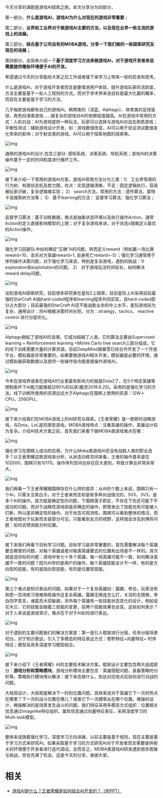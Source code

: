 
今天分享的课题是游戏AI探索之旅。本次分享分为四部分，

第一部分，**什么是游戏AI，游戏AI为什么对现在的游戏非常重要**；

第二部分，**业界和工业界对于做游戏AI主要的方法，以及现在业界一些主流的游戏上的进展。**

第三部分，**结合基于公司自有的MOBA游戏，分享一下我们做的一些探索研究及现在的进展；**

第四部分，会简单介绍一下**基于深度学习方法来做游戏AI，对于游戏开发者来说需要提供哪些环境便于AI的开发。**

希望通过今天的分享能给大家之后工作或者接下来学习上带来一些的启发和思考。

什么是游戏AI，对于游戏开发者而言是要增进用户体验，提升游戏玩家的活跃度，方法主要是基于一些人工规则的方式。而对于学术界来说目标是最大化赢的概率，而现在主要是基于学习的方法。

几乎每款游戏都有自己的游戏AI。棋牌类的（深蓝、Alphago）、体育类的足球篮球、角色扮演类游戏……越复杂的游戏对AI的依赖程度越高。AI在游戏中常用的方式：人机对战：AI为游戏提供一种玩法，玩家可以选择与游戏AI对战去熟悉游戏；平衡性测试：辅助游戏设计开发，如：游戏数值改变，AI可以用于验证测试数值变化带来的影响；对于射击类的游戏，AI可以用于探索地图的探索等。

![img](http://www.gankan.cn/wp-content/uploads/2018/08/e49459ffecf381f4.jpg)

通用的游戏AI的设计,包含三部分: 感知系统、决策系统、导航系统；游戏AI的决策操作基于一定的时间粒度进行循环工作。

![img](http://www.gankan.cn/wp-content/uploads/2018/08/43b60c53cc80ca5b.jpg)

接下来介绍一下常用的游戏AI方案，游戏AI常用方法分为三类：1） 工业界常用的行为树、有限状态机及势力图，优点：实现逻辑清晰，不足：固定逻辑执行，容易被玩家识破，复杂逻辑难实现； 2） search方法，常用的方法：遗传算法、蒙特卡洛搜索树方法等； 3） 基于learning的方法： 监督学习算法、强化学习算法；

![img](http://www.gankan.cn/wp-content/uploads/2018/08/60ac53f9bc984c4e.jpg)

监督学习算法：基于训练数据，难点是抽象状态环境以及执行操作Action，通常Action的定义直接影响模型的上限；对于复杂游戏来讲，对于状态s很难定义最优的Action操作。

![img](http://www.gankan.cn/wp-content/uploads/2018/08/17eb6836710ac93c.jpg)

强化学习回避SL中如何确定“正确”A的问题，转而定义reward（例如赢一场比赛reward=10，击杀对方英雄reward=1, 自身死亡reward=-5）；强化学习通常用于序列操作决策问题，对于强化学习来说，特别是复杂游戏，遇到的挑战：1) exploration和exploitation的问题， 2） 对于游戏玩法时间较长，如何解决reward delay问题。

![img](http://www.gankan.cn/wp-content/uploads/2018/08/ed24737f5629ff3a.jpg)

谈到游戏AI探索研究，目前很多研究者在星际2上探索，目前星际上AI采用目前最强的StarCraft AI由hard-coded程序和learning程序共同实现，且hard-coded部分占大部分；目前最强的StarCraft AI还不能战胜业余的中上水平。星际游戏较为复杂，通用设计：将AI根据决策时间长短，分为：strategy，tactics， reactive control 进行分层优化。

![img](http://www.gankan.cn/wp-content/uploads/2018/08/1fcfc32e4f7eed85.jpg)

Alphago掀起了游戏AI的浪潮，它成功超越了人类，它的算法主要由Supervised learning + Reinforcement learning +Monte Carlo tree search三部分组成，它的线下训练需要大量的计算资源。目前DeepMind跟暴雪已经合作开发了一个开放平台，模拟器是非常重要的，如果要做游戏AI相关开发，模拟器是必要的环境，通过模拟器获取数据以及提供一些操作指令能直接操作游戏AI。

![img](http://www.gankan.cn/wp-content/uploads/2018/08/2452509908cd9a55.jpg)

今年在游戏界或者在游戏AI行业里最有影响力的就是Dota2了，在5个特定英雄等限制条件下AI能力能够超过90%的玩家(截至2018.6.25)。采用的是强化学习的方法。线下训练所使用的资源远远大于Alphago在围棋上使用的资源：12W＋CPU，256GPU。

![img](http://www.gankan.cn/wp-content/uploads/2018/08/7c9c6e3a34c2ba23.jpg)

接下来介绍我们在MOBA游戏上的AI研究与探索。《王者荣耀》是一款即时战略游戏，与Dota，LoL是同类型游戏。MOBA游戏特点：注重英雄的操作，英雄设计较为复杂。介绍AI技术方案之前，首先我们来看下做MOBA类游戏难点在哪：

![img](http://www.gankan.cn/wp-content/uploads/2018/08/b3302a1d7dcc1328.jpg)

强化学习在围棋上成功的应用，为什么Moba类游戏AI还没有战胜人类的职业选手？以王者荣耀这款游戏来分析，从状态训练空间来看，王者的操作基本是在102000，围棋只有10170。操作序列空间也存在巨大差别，导致计算会非常非常大。

![img](http://www.gankan.cn/wp-content/uploads/2018/08/ef17d8b212812a86.jpg)

我们再看一下王者荣耀跟围棋存在什么样的差异：从AI的个数上来说，围棋只有一个AI，只需关注黑白子。对于王者来而言却是有多种对战情况的，5V5，3V3，是多个AI的操作。其次就是确定性的问题，下围棋落子即定，不存在下完还可能下不成功的问题。而对于战略性游戏却是非确定的操作，即使发出了技能也有可能被人打断，所以是非确定性的操作。对于状态可观测性，围棋可以看到整体的情况，而王者地图对于玩家而言是部分可见，只能看到友方的视野，这样就会涉及到博弈问题：如何去预测敌方的位置。

![img](http://www.gankan.cn/wp-content/uploads/2018/08/b391dfe961501e2e.jpg)

接下来我们再看下目标学习问题。目标学习是非常重要的，首先需要解决每个英雄要去哪里的问题，对每个英雄或者对每类英雄要去的位置和出场是不一样的。其次就是选目标的问题：游戏中有七十多个英雄，每一局英雄可能不一致，如何解决英雄不一致的问题？因为AI学的是用户的操作，每个英雄技能设计不一样，有的是方向型的技能，有的是指向型技能，有的是位置型技能。

![img](http://www.gankan.cn/wp-content/uploads/2018/08/4a453964dcc1dd3e.jpg)

第三个难点是知识表达的问题。如果对于一个复杂英雄如：露娜，李白，玩家没有熟悉一百场练习很难熟练操作这复杂英雄。露娜无限连怎么打，关羽的无限推，李白四字真言，诸葛亮大招躲避。另外每个英雄有一些技能状态变化的设计，例如说花木兰，它的技能会随着三技能的变更，前两个技能效果也会变。这些如何表示？对于人来说是游戏常识，难点在于对于AI如何进行表达。

![img](http://www.gankan.cn/wp-content/uploads/2018/08/cfeff73c2c348d84.jpg)

对于遇到的主要问题我们的解决方案是：第一是引入框架进行分层，任务分层场景切分。对于知识表达，引入了多模态的特征表达方式：卷积特征+向量特征+ 时序特征；模型采用多深度学习模型结合。

![img](http://www.gankan.cn/wp-content/uploads/2018/08/741dbc89d7501937.jpg)

接下来介绍下《王者荣耀》AI的主要技术解决方案。框架设计主要包含两大组成部分：**游戏分析和策略模块**。游戏分析模块主要包含：英雄搭配问题，装备策略的分析等。策略执行模块用以解决：接下来去做什么，到达对应地点后如何进行对战的问题。

大局观设计，大局观是解决下一时刻位置问题。具体来说对于英雄它下一次的热点在哪里？下一次的战斗位置在哪儿？或者它下一次蹲草丛在哪个位置。微操的设计，微操解决的是场景发生战斗的问题。我们特征采用多模态方式组织：位置相关信息通过imagelike特征组织，属性信息通过向量特征表征，采用深度学习的Multi-task模型。

![img](http://www.gankan.cn/wp-content/uploads/2018/08/da7ef3bb849c22a1.jpg)

整体来说随着强化学习，深度学习方向进展，以前主要是基于规则，现在主要是基于学习方式来研究AI。如果采取基于学习的方式研究AI对于开发者而言需要提供相关的环境便于开发者进行迭代调试。总而言之，MOBA类游戏AI研发遇到很多困难与挑战，但也充满了机会。这是今天的分享，谢谢大家。


# 相关

- [游戏AI是什么？王者荣耀是如何结合AI开发的？（附PPT）](http://www.gankan.cn/note/242904/)
